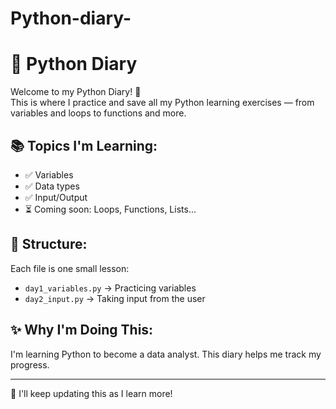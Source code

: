 # Python-diary-
# 🐍 Python Diary

Welcome to my Python Diary! 📘  
This is where I practice and save all my Python learning exercises — from variables and loops to functions and more.

## 📚 Topics I'm Learning:
- ✅ Variables
- ✅ Data types
- ✅ Input/Output
- ⏳ Coming soon: Loops, Functions, Lists...

## 📁 Structure:
Each file is one small lesson:
- `day1_variables.py` → Practicing variables
- `day2_input.py` → Taking input from the user

## ✨ Why I'm Doing This:
I'm learning Python to become a data analyst. This diary helps me track my progress.

---

🔁 I'll keep updating this as I learn more!
